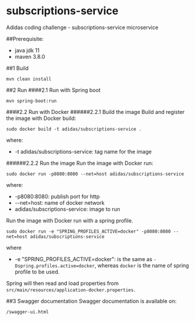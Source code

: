 # subscriptions-service
Adidas coding challenge - subscriptions-service microservice

##Prerequisite:
- java jdk 11
- maven 3.8.0

##1 Build
~~~~
mvn clean install
~~~~

##2 Run
####2.1 Run with Spring boot
~~~~
mvn spring-boot:run
~~~~
####2.2 Run with Docker
######2.2.1 Build the image
Build and register the image with Docker build:
~~~~
sudo docker build -t adidas/subscriptions-service .
~~~~
where:
- -t adidas/subscriptions-service: tag name for the image

######2.2.2 Run the image
Run the image with Docker run:
~~~~
sudo docker run -p8080:8080 --net=host adidas/subscriptions-service
~~~~
where:
- -p8080:8080: publish port for http
- --net=host: name of docker network
- adidas/subscriptions-service: image to run


Run the image with Docker run with a spring profile.
~~~~
sudo docker run -e "SPRING_PROFILES_ACTIVE=docker" -p8080:8080 --net=host adidas/subscriptions-service
~~~~
where
- -e "SPRING_PROFILES_ACTIVE=docker": is the same as `-Dspring.profiles.active=docker`, whereas `docker` is the name of spring profile to be used.

Spring will then read and load properties from `src/main/resources/application-docker.properties`.

##3 Swagger documentation
Swagger documentation is available on:
~~~~
/swagger-ui.html
~~~~
